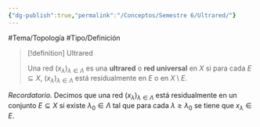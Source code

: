 ```yaml
---
{"dg-publish":true,"permalink":"/Conceptos/Semestre 6/Ultrared/"}
---
```


#Tema/Topología  #Tipo/Definición 

> [!definition] Ultrared
> 
> Una red ${} (x_{\lambda})_{\lambda \in \Lambda} {}$ es una **ultrared** o **red universal** en ${} X {}$ si para cada ${} E \subseteq X {}$, ${} (x_{\lambda})_{\lambda \in \Lambda} {}$ está residualmente en ${} E {}$ o en ${} X\setminus E {}.$

*Recordatorio.* Decimos que una red ${} (x_{\lambda})_{\lambda \in \Lambda} {}$ está residualmente en un conjunto ${} E\subseteq X {}$ si existe ${} \lambda_{0} \in \Lambda {}$ tal que para cada ${} \lambda\geq \lambda_{0} {}$ se tiene que ${} x_{\lambda} \in E {}$.     